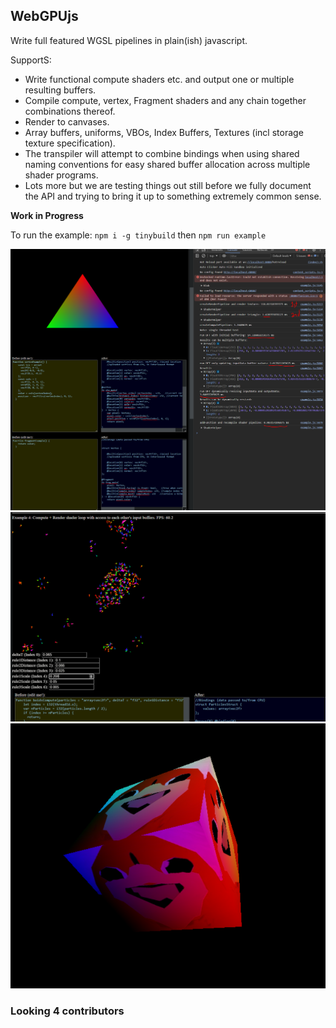 ## WebGPUjs

Write full featured WGSL pipelines in plain(ish) javascript.

SupportS:
- Write functional compute shaders etc. and output one or multiple resulting buffers. 
- Compile compute, vertex, Fragment shaders and any chain together combinations thereof.
- Render to canvases.
- Array buffers, uniforms, VBOs, Index Buffers, Textures (incl storage texture specification).
- The transpiler will attempt to combine bindings when using shared naming conventions for easy shared buffer allocation across multiple shader programs.
- Lots more but we are testing things out still before we fully document the API and trying to bring it up to something extremely common sense. 
 
**Work in Progress**

To run the example: `npm i -g tinybuild` then `npm run example`


![cap](./example/compute_.PNG)
![cap2](./example/boids.PNG)
![cap3](./example/texture.PNG)



### Looking 4 contributors 
